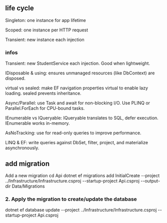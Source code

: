 ## life cycle

Singleton: one instance for app lifetime

Scoped: one instance per HTTP request

Transient: new instance each injection

### infos

Transient: new StudentService each injection. Good when lightweight.

IDisposable & using: ensures unmanaged resources (like DbContext) are disposed.

virtual vs sealed: make EF navigation properties virtual to enable lazy loading. sealed prevents inheritance.

Async/Parallel: use Task and await for non-blocking I/O. Use PLINQ or Parallel.ForEach for CPU-bound tasks.

IEnumerable vs IQueryable: IQueryable translates to SQL, defer execution. IEnumerable works in-memory.

AsNoTracking: use for read-only queries to improve performance.

LINQ & EF: write queries against DbSet<T>, filter, project, and materialize asynchronously.

## add migration

Add a new migration
cd Api
dotnet ef migrations add InitialCreate --project ../Infrastructure/Infrastructure.csproj --startup-project Api.csproj --output-dir Data/Migrations

### 2. Apply the migration to create/update the database

dotnet ef database update --project ../Infrastructure/Infrastructure.csproj --startup-project Api.csproj
